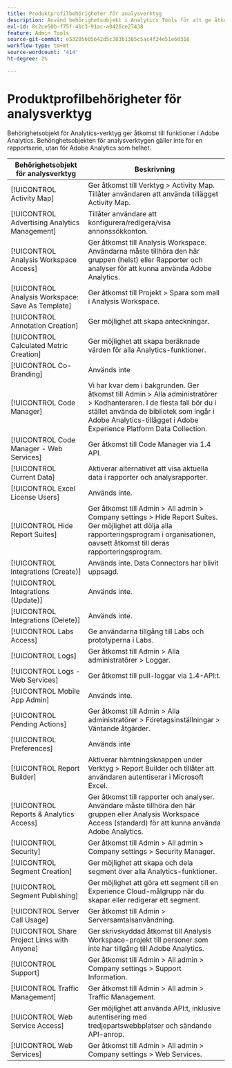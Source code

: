 ```yaml
---
title: Produktprofilbehörigheter för analysverktyg
description: Använd behörighetsobjekt i Analytics Tools för att ge åtkomst till funktioner i Adobe Analytics.
exl-id: 8c2ce50b-f75f-41c3-91ac-a0426ce27438
feature: Admin Tools
source-git-commit: e53205605642d5c383b1385c5ac4f24e51e6d316
workflow-type: tm+mt
source-wordcount: '414'
ht-degree: 2%

---
```


# Produktprofilbehörigheter för analysverktyg

Behörighetsobjekt för Analytics-verktyg ger åtkomst till funktioner i Adobe Analytics. Behörighetsobjekten för analysverktygen gäller inte för en rapportserie, utan för Adobe Analytics som helhet.

| Behörighetsobjekt för analysverktyg | Beskrivning |
|----|----|
| [!UICONTROL Activity Map] | Ger åtkomst till Verktyg > Activity Map. Tillåter användaren att använda tillägget Activity Map. |
| [!UICONTROL Advertising Analytics Management] | Tillåter användare att konfigurera/redigera/visa annonssökkonton. |
| [!UICONTROL Analysis Workspace Access] | Ger åtkomst till Analysis Workspace. Användarna måste tillhöra den här gruppen (helst) eller Rapporter och analyser för att kunna använda Adobe Analytics. |
| [!UICONTROL Analysis Workspace: Save As Template] | Ger åtkomst till Projekt > Spara som mall i Analysis Workspace. |
| [!UICONTROL Annotation Creation] | Ger möjlighet att skapa anteckningar. |
| [!UICONTROL Calculated Metric Creation] | Ger möjlighet att skapa beräknade värden för alla Analytics-funktioner. |
| [!UICONTROL Co-Branding] | Används inte |
| [!UICONTROL Code Manager] | Vi har kvar dem i bakgrunden. Ger åtkomst till Admin > Alla administratörer > Kodhanteraren. I de flesta fall bör du i stället använda de bibliotek som ingår i Adobe Analytics-tillägget i Adobe Experience Platform Data Collection. |
| [!UICONTROL Code Manager - Web Services] | Ger åtkomst till Code Manager via 1.4 API. |
| [!UICONTROL Current Data] | Aktiverar alternativet att visa aktuella data i rapporter och analysrapporter. |
| [!UICONTROL Excel License Users] | Används inte. |
| [!UICONTROL Hide Report Suites] | Ger åtkomst till Admin > All admin > Company settings > Hide Report Suites. Ger möjlighet att dölja alla rapporteringsprogram i organisationen, oavsett åtkomst till deras rapporteringsprogram. |
| [!UICONTROL Integrations (Create)] | Används inte. Data Connectors har blivit uppsagd. |
| [!UICONTROL Integrations (Update)] | Används inte. |
| [!UICONTROL Integrations (Delete)] | Används inte. |
| [!UICONTROL Labs Access] | Ge användarna tillgång till Labs och prototyperna i Labs. |
| [!UICONTROL Logs] | Ger åtkomst till Admin > Alla administratörer > Loggar. |
| [!UICONTROL Logs - Web Services] | Ger åtkomst till pull-loggar via 1.4-API:t. |
| [!UICONTROL Mobile App Admin] | Används inte. |
| [!UICONTROL Pending Actions] | Ger åtkomst till Admin > Alla administratörer > Företagsinställningar > Väntande åtgärder. |
| [!UICONTROL Preferences] | Används inte |
| [!UICONTROL Report Builder] | Aktiverar hämtningsknappen under Verktyg > Report Builder och tillåter att användaren autentiserar i Microsoft Excel. |
| [!UICONTROL Reports & Analytics Access] | Ger åtkomst till rapporter och analyser. Användare måste tillhöra den här gruppen eller Analysis Workspace Access (standard) för att kunna använda Adobe Analytics. |
| [!UICONTROL Security] | Ger åtkomst till Admin > All admin > Company settings > Security Manager. |
| [!UICONTROL Segment Creation] | Ger möjlighet att skapa och dela segment över alla Analytics-funktioner. |
| [!UICONTROL Segment Publishing] | Ger möjlighet att göra ett segment till en Experience Cloud-målgrupp när du skapar eller redigerar ett segment. |
| [!UICONTROL Server Call Usage] | Ger åtkomst till Admin > Serversamtalsanvändning. |
| [!UICONTROL Share Project Links with Anyone] | Ger skrivskyddad åtkomst till Analysis Workspace-projekt till personer som inte har tillgång till Adobe Analytics. |
| [!UICONTROL Support] | Ger åtkomst till Admin > All admin > Company settings > Support Information. |
| [!UICONTROL Traffic Management] | Ger åtkomst till Admin > All admin > Traffic Management. |
| [!UICONTROL Web Service Access] | Ger möjlighet att använda API:t, inklusive autentisering med tredjepartswebbplatser och sändande API-anrop. |
| [!UICONTROL Web Services] | Ger åtkomst till Admin > All admin > Company settings > Web Services. |